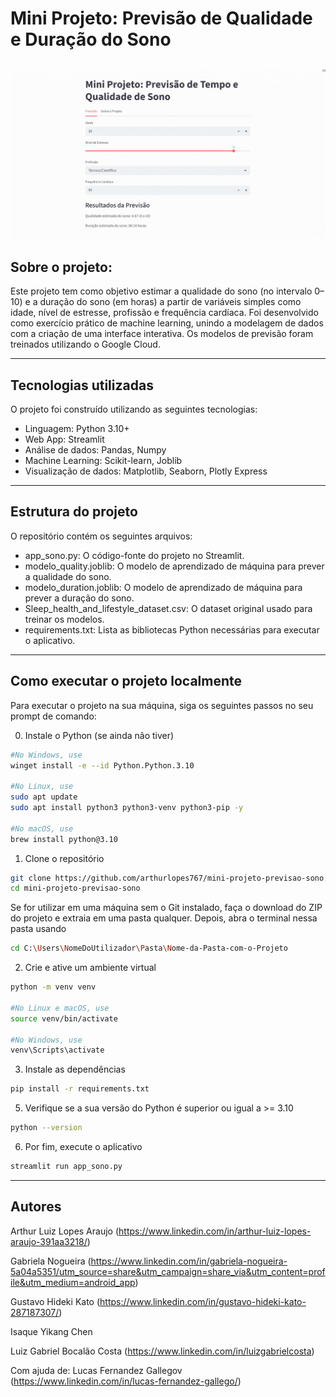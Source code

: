 # Mini Projeto: Previsão de Qualidade e Duração do Sono

![Mini projeto de qualidade do sono](gif-mini-projeto-qualidade-de-sono.gif)

## Sobre o projeto:
Este projeto tem como objetivo estimar a qualidade do sono (no intervalo 0–10) e a duração do sono (em horas) a partir de variáveis simples como idade, nível de estresse, profissão e frequência cardíaca. Foi desenvolvido como exercício prático de machine learning, unindo a modelagem de dados com a criação de uma interface interativa. Os modelos de previsão foram treinados utilizando o Google Cloud.

---

## Tecnologias utilizadas
O projeto foi construído utilizando as seguintes tecnologias:
- Linguagem: Python 3.10+
- Web App: Streamlit
- Análise de dados: Pandas, Numpy
- Machine Learning: Scikit-learn, Joblib
- Visualização de dados: Matplotlib, Seaborn, Plotly Express

---

## Estrutura do projeto
O repositório contém os seguintes arquivos:
- app_sono.py: O código-fonte do projeto no Streamlit.
- modelo_quality.joblib: O modelo de aprendizado de máquina para prever a qualidade do sono.
- modelo_duration.joblib: O modelo de aprendizado de máquina para prever a duração do sono.
- Sleep_health_and_lifestyle_dataset.csv: O dataset original usado para treinar os modelos.
- requirements.txt: Lista as bibliotecas Python necessárias para executar o aplicativo.

---

## Como executar o projeto localmente
Para executar o projeto na sua máquina, siga os seguintes passos no seu prompt de comando:

0. Instale o Python (se ainda não tiver)
```bash
#No Windows, use
winget install -e --id Python.Python.3.10

#No Linux, use
sudo apt update
sudo apt install python3 python3-venv python3-pip -y

#No macOS, use
brew install python@3.10
```
  
1. Clone o repositório

```bash
git clone https://github.com/arthurlopes767/mini-projeto-previsao-sono.git
cd mini-projeto-previsao-sono
```

Se for utilizar em uma máquina sem o Git instalado, faça o download do ZIP do projeto e extraia em uma pasta qualquer. Depois, abra o terminal nessa pasta usando
```bash
cd C:\Users\NomeDoUtilizador\Pasta\Nome-da-Pasta-com-o-Projeto
```

2. Crie e ative um ambiente virtual

```bash
python -m venv venv

#No Linux e macOS, use
source venv/bin/activate

#No Windows, use
venv\Scripts\activate
```

3. Instale as dependências

```bash
pip install -r requirements.txt
```

5. Verifique se a sua versão do Python é superior ou igual a >= 3.10
```bash
python --version
```

6. Por fim, execute o aplicativo

```bash
streamlit run app_sono.py
```

---

## Autores
 
Arthur Luiz Lopes Araujo (https://www.linkedin.com/in/arthur-luiz-lopes-araujo-391aa3218/)

Gabriela Nogueira (https://www.linkedin.com/in/gabriela-nogueira-5a04a5351/utm_source=share&utm_campaign=share_via&utm_content=profile&utm_medium=android_app)

Gustavo Hideki Kato (https://www.linkedin.com/in/gustavo-hideki-kato-287187307/)

Isaque Yikang Chen

Luiz Gabriel Bocalão Costa (https://www.linkedin.com/in/luizgabrielcosta)


Com ajuda de: Lucas Fernandez Gallegov (https://www.linkedin.com/in/lucas-fernandez-gallego/)








